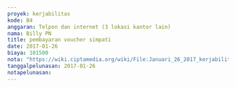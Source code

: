 ```yaml
---
proyek: kerjabilitas
kode: B4
anggaran: Telpon dan internet (3 lokasi kantor lain)
nama: Billy PN
title: pembayaran voucher simpati
date: 2017-01-26
biaya: 101500
nota: "https://wiki.ciptamedia.org/wiki/File:Januari_26_2017_kerjabilitas_B4_pulsa_internet_billy.jpg"
tanggalpelunasan: 2017-01-26
notapelunasan:
---
```

